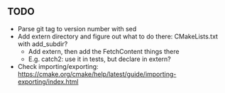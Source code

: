 ## TODO

- Parse git tag to version number with sed
- Add extern directory and figure out what to do there: CMakeLists.txt with add\_subdir?
    - Add extern, then add the FetchContent things there
    - E.g. catch2: use it in tests, but declare in extern?
- Check importing/exporting: https://cmake.org/cmake/help/latest/guide/importing-exporting/index.html
